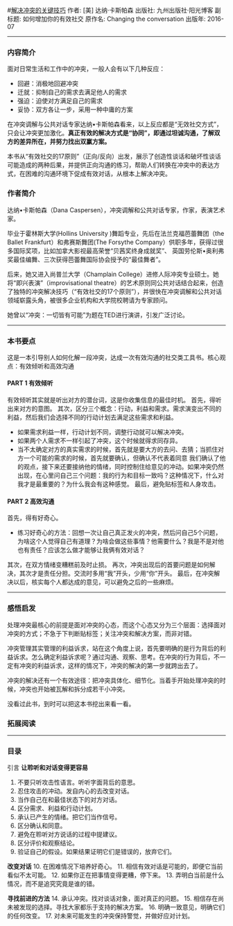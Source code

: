 #[解决冲突的关键技巧](https://book.douban.com/subject/26782094/)
作者:  [美] 达纳·卡斯帕森
出版社: 九州出版社·阳光博客
副标题: 如何增加你的有效社交
原作名: Changing the conversation
出版年: 2016-07
***
### 内容简介 
面对日常生活和工作中的冲突，一般人会有以下几种反应：
- 回避：消极地回避冲突
- 迁就：抑制自己的需求去满足他人的需求
- 强迫：迫使对方满足自己的需求
- 妥协：双方各让一步，采用一种中庸的方案

在冲突调解与公共对话专家达纳•卡斯帕森看来，以上反应都是“无效社交方式”，只会让冲突更加激化。**真正有效的解决方式是“协同”，即通过坦诚沟通，了解双方的差异所在，并努力找出双赢方案。**

本书从“有效社交的17原则”（正向/反向）出发，展示了创造性谈话和破坏性谈话可能造成的两种后果，并提供正向沟通的练习，帮助人们转换在冲突中的表达方式，在困难的沟通环境下促成有效对话，从根本上解决冲突。

### 作者简介 
达纳•卡斯帕森（Dana Caspersen），冲突调解和公共对话专家，作家，表演艺术家。

毕业于霍林斯大学(Hollins University )舞蹈专业，先后在法兰克福芭蕾舞团（the Ballet Frankfurt）和弗赛斯舞团(The Forsythe Company）供职多年，获得过很多国际奖项，比如加拿大影视最高荣誉“贝茜奖终身成就奖”、 英国劳伦斯•奥利弗奖最佳编舞、三次获得芭蕾舞国际协会授予的“最佳舞者”。

后来，她又进入尚普兰大学（Champlain College）进修人际冲突专业硕士。她将“即兴表演”（improvisational theatre）的艺术原则同公共对话结合起来，创造了独特的冲突解决技巧（“有效社交的17个原则”），并很快在冲突调解和公共对话领域崭露头角，被很多企业机构和大学院校聘请为专家顾问。

她曾以“冲突：一切皆有可能”为题在TED进行演讲，引发广泛讨论。

***
### 本书要点
这是一本引导别人如何化解一段冲突，达成一次有效沟通的社交类工具书。核心观点：有效倾听和高效沟通

#### PART 1 有效倾听
有效倾听其实就是听出对方的潜台词，这是你收集信息的最佳时机。
首先，得听出来对方的意图。
其次，区分三个概念：行动，利益和需求。需求演变出不同的利益，然后我们会选择不同的行动计划去满足这些需求和利益。
- 如果需求利益一样，行动计划不同，调整行动就可以解决冲突。
- 如果两个人需求不一样引起了冲突，这个时候就得求同存异。
- 当不太确定对方的真实需求的时候，首先就是要大方的去问、去猜；当抓住对方一个可能的需求的时候，首先就要确认，但确认不代表着同意
我们确认了他的观点，接下来还要接纳他的情绪，同时控制住给意见的冲动。如果冲突仍然出现，在心里问自己三个问题：我的行为和目标一致吗？这种情况下，什么对我才是最重要的？为什么我会有这种感觉。
最后，避免贴标签和人身攻击。

#### PART 2  高效沟通
首先，得有好奇心。
- 练习好奇心的方法：回想一次让自己真正发火的冲突，然后问自己5个问题，为啥这个人觉得自己有道理？为啥会做这些事情？他需要什么？我是不是对他也有责任？应该怎么做才能够让我俩有效对话？

其次，在双方情绪变糟糕前及时止损。
再次，冲突出现后的首要问题是如何解决，其次才是责任分担。交流时多用“我”开头，少用“你”开头。
最后，在冲突解决以后，核实每个人都达成的意见，可以避免之后的一些麻烦。

***
### 感悟启发
处理冲突最核心的前提是面对冲突的心态，而这个心态又分为三个层面：选择面对冲突的方式；不急于下判断贴标签；关注冲突和解决方案，而非对错。

冲突管理其实管理的利益诉求，站在这个角度上说，首先要明确的是行为背后的利益诉求。怎么确定利益诉求呢？通过沟通、观察、思考。在冲突的行为背后，不一定有冲突的利益诉求，这样的情况下，冲突的解决的第一步就跨出去了。

冲突的解决还有一个有效途径：把冲突具体化、细节化。当着手开始处理冲突的时候，冲突也开始被瓦解和拆分成若干小冲突。

没看过此书，到时可以把这本书挖出来看一看。

### 拓展阅读


***
### 目录
引言
**让聆听和对话变得更容易**
1. 不要只听攻击性语言。听听字面背后的意思。
2. 忍住攻击的冲动。发自内心的去改变对话。
3. 当作自己在和最佳状态下的对方对话。
4. 区分需求、利益和行动计划。
5. 承认已产生的情绪。把它们当作信号。
6. 区分确认和同意。
7. 避免在聆听对方说话的过程中提建议。
8. 区分评价和观察结论。
9. 验证自己的假设。如果结果证明它们是错误的，放弃它们。

**改变对话**
10. 在困难情况下培养好奇心。
11. 相信有效对话是可能的，即便它当前看似不太可能。
12. 如果你正在把事情变得更糟，停下来。
13. 弄明白当前是什么情况，而不是追究究竟是谁的错。

**寻找前进的方法**
14. 承认冲突。找对谈话对象，面对真正的问题。
15. 相信存在尚未被发现的选择。寻找大家都乐于支持的解决方案。
16. 明确一致意见，明确它们的任何改变。
17. 对未来可能发生的冲突保持警觉，并做好应对计划。
